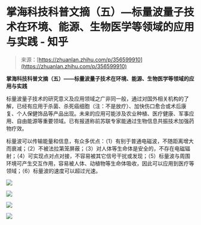 <!--yml
category: 未分类
date: 2022-11-09 19:45:25
-->

# 掌海科技科普文摘（五）—标量波量子技术在环境、能源、生物医学等领域的应用与实践 - 知乎

> 来源：[https://zhuanlan.zhihu.com/p/356599910](https://zhuanlan.zhihu.com/p/356599910)

**掌海科技科普文摘（五）——标量波量子技术在环境、能源、生物医学等领域的应用与实践**

标量波量子技术的研究意义及应用领域之广非同一般，通过对国外相关机构的了解，已经有应用于杀菌、杀死癌细胞（注：不是放疗）、加快伤口愈合或术后康复、个人保健饰品等产品出现。未来的应用可能涉及农业种植、医疗健康、军事应用、自由能源等重要领域。已有报道称前苏联专家能通过生物信息共振技术加强药物疗效。

标量波可以传输能量和信息，有众多优点：（1）有别于普通电磁波，不随距离增大而衰减；（2）不被法拉第笼屏蔽；（3）对人体等生命体是安全的，不存在电磁辐射；（4）可实现点对点对接，不容易被其它信号干扰或发现；（5）标量波与周围环境可产生交互作用，容易被人体、动植物等生命体吸收，因此可以应用到医疗等领域；（6）标量波的速度可以超过光速。



![](img/041ca6641ba7b881bdb2b4ac3bf94ea5.png)

![](img/e6e1b6af33be9abd1133b0e54b2435f5.png)



![](img/2667a72fc4611e5212a699ff123505cf.png)

![](img/e6e1b6af33be9abd1133b0e54b2435f5.png)